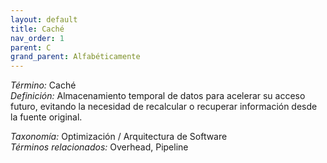 ```yaml
---
layout: default
title: Caché
nav_order: 1
parent: C
grand_parent: Alfabéticamente
---
```


*Término:* Caché  
*Definición:* Almacenamiento temporal de datos para acelerar su acceso futuro, evitando la necesidad de recalcular o recuperar información desde la fuente original.

*Taxonomía:* Optimización / Arquitectura de Software  
*Términos relacionados:* Overhead, Pipeline
